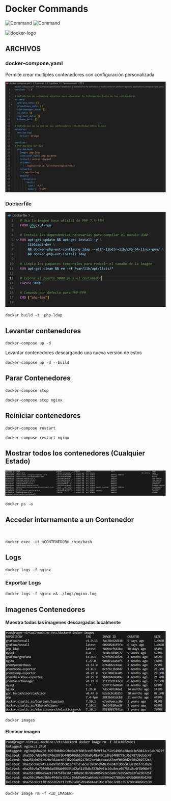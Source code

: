 # Docker Commands

![Command](https://img.shields.io/badge/Tools-Docker-blue) ![Command](https://img.shields.io/badge/Project-Sysgraf-red) 

<img src="https://encrypted-tbn0.gstatic.com/images?q=tbn:ANd9GcRCAJH4R87uV3Rvncs3L3urjeNESAfJGTMTrA&s" height="120px" alt="docker-logo">

## ARCHIVOS
### docker-compose.yaml
<p>Permite crear multiples contenedores con configuración personalizada</p>

<img src="images/docker-compose.png">

### Dockerfile
<img src="images/docker-build.png">

```
docker build –t  php-ldap
```

## Levantar contenedores

```
docker-compose up -d
```

<p>Levantar contenedores descargando una nueva versión de estos</p>

```
docker-compose up -d --build
```

## Parar Contenedores

```
docker-compose stop 
```

```
docker-compose stop nginx
```

## Reiniciar contenedores

```
docker-compose restart 
```

```
docker-compose restart nginx
```

## Mostrar todos los contenedores (Cualquier Estado)
<img src="images/docker-ps.png">

```
docker ps -a
```

## Acceder internamente a un Contenedor

<img src="">

```
docker exec -it <CONTENEDOR> /bin/bash
```

## Logs

```
docker logs –f nginx
```

### Exportar Logs 

```
docker logs -f nginx >& ./logs/nginx.log
```

## Imagenes Contenedores

#### Muestra todas las imagenes descargadas localmente
<img src="images/docker-images.png" alt="docker images">

```
docker images
```

#### Eliminar imagen

<img src="images/docker-images-rm.png" alt="docker image rm">

```
docker image rm -f <ID_IMAGEN>
```
